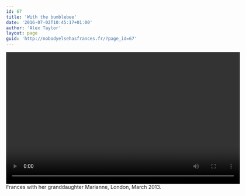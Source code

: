```yaml
---
id: 67
title: 'With the bumblebee'
date: '2016-07-02T10:45:17+01:00'
author: 'Alex Taylor'
layout: page
guid: 'http://nobodyelsehasfrances.fr/?page_id=67'
---
```


<div class="wp-video" style="width: 640px;"><video class="wp-video-shortcode" controls="controls" height="360" id="video-67-2" preload="metadata" width="640"><source src="http://nobodyelsehasfrances.fr/wp-content/uploads/2016/07/Frankie-with-bumblebee.m4v?_=2" type="video/mp4"></source><http://nobodyelsehasfrances.fr/wp-content/uploads/2016/07/Frankie-with-bumblebee.m4v></video></div>  
Frances with her granddaughter Marianne, London, March 2013. 